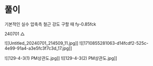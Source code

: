 # 풀이

기본적인 실수 압축측 철근 강도 구할 때 fy-0.85fck

240701 △

![[Untitled_20240701_214509_11.jpg]]
![[1710855281063-d14fcdf2-525c-4e99-91a4-a3e5fc3f7c3d_17.jpg]]

![[129-4-3(1) PM상관도.jpg]]
![[129-4-3(2) PM상관도.jpg]]